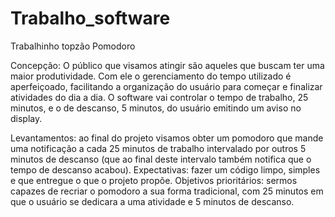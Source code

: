 # Trabalho_software
Trabalhinho topzão 
Pomodoro

Concepção: O público que visamos atingir são aqueles que buscam ter uma maior produtividade. Com ele o gerenciamento do tempo utilizado é aperfeiçoado, facilitando a organização do usuário para começar e finalizar atividades do dia a dia. O software vai controlar o tempo de trabalho, 25 minutos, e o de descanso, 5 minutos, do usuário emitindo um aviso no display. 

Levantamentos: ao final do projeto visamos obter um pomodoro que mande uma notificação a cada 25 minutos de trabalho intervalado por outros 5 minutos de descanso (que ao final deste intervalo também notifica que o tempo de descanso acabou). Expectativas: fazer um código limpo, simples e que entregue o que o projeto propõe. Objetivos prioritários: sermos capazes de recriar o pomodoro a sua forma tradicional, com 25 minutos em que o usuário se dedicara a uma atividade e 5 minutos de descanso.

